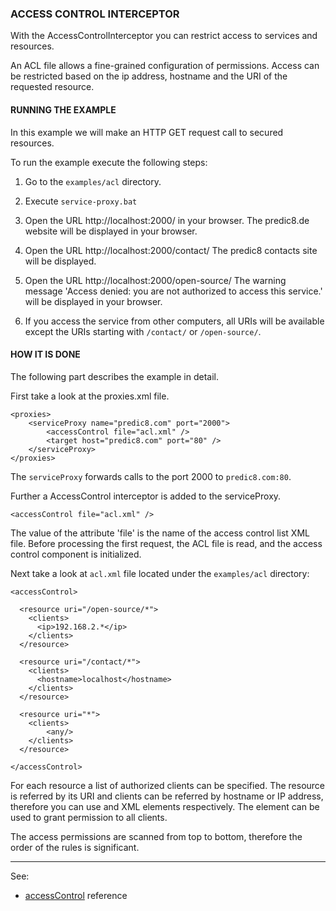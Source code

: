 ### ACCESS CONTROL INTERCEPTOR

With the AccessControlInterceptor you can restrict access to services and resources.

An ACL file allows a fine-grained configuration of permissions. Access can be restricted based on the ip address,  hostname and the URI of the requested resource.


#### RUNNING THE EXAMPLE

In this example we will make an HTTP GET request call to secured resources. 

To run the example execute the following steps:

1. Go to the `examples/acl` directory.

2. Execute `service-proxy.bat`

3. Open the URL http://localhost:2000/ in your browser. 
   The predic8.de website will be displayed in your browser.

4. Open the URL http://localhost:2000/contact/
   The predic8 contacts site will be displayed. 
    
5. Open the URL http://localhost:2000/open-source/ 
   The warning message 'Access denied: you are not authorized to access this service.' will be displayed in your browser.    

6. If you access the service from other computers, all URIs will be available except the URIs starting with `/contact/` or `/open-source/`. 	


#### HOW IT IS DONE

The following part describes the example in detail.  

First take a look at the proxies.xml file.

```
<proxies>
	<serviceProxy name="predic8.com" port="2000">
		<accessControl file="acl.xml" />
		<target host="predic8.com" port="80" />
	</serviceProxy>
</proxies>
```
The `serviceProxy` forwards calls to the port 2000 to `predic8.com:80`. 

Further a AccessControl interceptor is added to the serviceProxy.

```
<accessControl file="acl.xml" />
```

The value of the attribute 'file' is the name of the access control list XML file. 
Before processing the first request, the ACL file is read, and the access control component is initialized. 

Next take a look at `acl.xml` file located under the `examples/acl` directory:

```
<accessControl>
	
  <resource uri="/open-source/*">
    <clients>
	  <ip>192.168.2.*</ip>
    </clients>
  </resource>
    
  <resource uri="/contact/*">
    <clients>
	  <hostname>localhost</hostname>
	</clients>
  </resource>
    
  <resource uri="*">
	<clients>
	    <any/>
	</clients>
  </resource>
    
</accessControl>   
```

For each resource a list of authorized clients can be specified.  The resource is referred by its URI and 
clients can be referred by hostname or IP address, therefore you can use <hostname> and <ip> XML elements respectively.
The element <any> can be used to grant permission to all clients.

The access permissions are scanned from top to bottom, therefore the order of the rules is significant.

---
See:
- [accessControl](https://membrane-soa.org/api-gateway-doc/current/configuration/reference/accessControl.htm) reference





  






